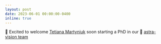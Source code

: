 ```yaml
---
layout: post
date: 2023-06-01 00:00:00-0400
inline: true
---
```


:raised_hands: Excited to welcome <a href="https://scholar.google.com/citations?user=Ur0vgfMAAAAJ">Tetiana Martyniuk</a> soon starting a PhD in our :rocket: <a href="/team">astra-vision team</a>